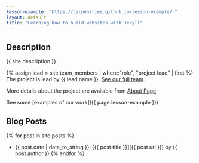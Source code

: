 ```yaml
---
lesson-example: "https://carpentries.github.io/lesson-example/ "
layout: default
title: "Learning how to build websites with Jekyll"
---
```


## Description ##

{{ site.description }}

{% assign lead = site.team_members | where:"role", "project lead" | first %}
The project is lead by {{ lead.name }}.
[See our full team](about).


More details about the project are available from [About Page](about.md)

See some [examples of our work]({{ page.lesson-example }})

## Blog Posts

{% for post in site.posts %}
- {{ post.date | date_to_string }}: [{{ post.title }}]({{ post.url }}) by {{ post.author }}
{% endfor %}
